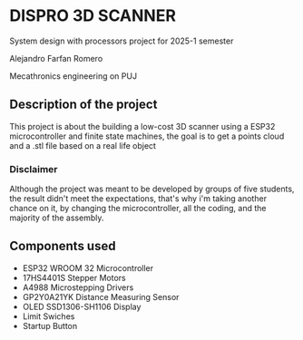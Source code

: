 # DISPRO 3D SCANNER
System design with processors project for 2025-1 semester

Alejandro Farfan Romero

Mecathronics engineering on PUJ

## Description of the project
This project is about the building a low-cost 3D scanner using a ESP32 microcontroller and finite state machines, the goal is to get a points cloud and a .stl file based on a real life object

### Disclaimer

Although the project was meant to be developed by groups of five students, the result didn't meet the expectations, that's why i'm taking another chance on it, by changing the microcontroller, all the coding, and the majority of the assembly.

## Components used
- ESP32 WROOM 32 Microcontroller
- 17HS4401S Stepper Motors
- A4988 Microstepping Drivers
- GP2Y0A21YK Distance Measuring Sensor
- OLED SSD1306-SH1106 Display
- Limit Swiches
- Startup Button
